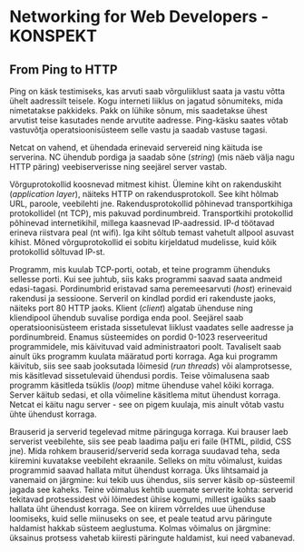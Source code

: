 # Networking for Web Developers   -   KONSPEKT

## From Ping to HTTP

Ping on käsk testimiseks, kas arvuti saab võrguliiklust saata ja vastu võtta ühelt aadressilt teisele. Kogu interneti liiklus on jagatud sõnumiteks, mida nimetatakse pakkideks. Pakk on lühike sõnum, mis saadetakse ühest arvutist teise kasutades nende arvutite aadresse. Ping-käsku saates võtab vastuvõtja operatsioonisüsteem selle vastu ja saadab vastuse tagasi.

Netcat on vahend, et ühendada erinevaid servereid ning käituda ise serverina. NC ühendub pordiga ja saadab sõne (*string*)  (mis näeb välja nagu HTTP päring) veebiserverisse ning seejärel server vastab.

Võrguprotokollid koosnevad mitmest kihist. Ülemine kiht on rakenduskiht (*application layer*), näiteks HTTP on rakendusprotokoll. See kiht hõlmab URL, paroole, veebilehti jne. Rakendusprotokollid põhinevad transportkihiga protokollidel (nt TCP), mis pakuvad pordinumbreid. Transportkihi protokollid põhinevad internetikihil, millega kaasnevad IP-aadressid. IP-d töötavad erineva riistvara peal (nt wifi). Iga kiht sõltub temast vahetult allpool asuvast kihist. Mõned võrguprotokollid ei sobitu kirjeldatud mudelisse, kuid kõik protokollid sõltuvad IP-st.

Programm, mis kuulab TCP-porti, ootab, et teine programm ühenduks sellesse porti. Kui see juhtub, siis kaks programmi saavad saata andmeid edasi-tagasi. Pordinumbrid eristavad  sama peremeesarvuti (*host*) erinevaid rakendusi ja sessioone. Serveril on kindlad pordid eri rakenduste jaoks, näiteks port 80 HTTP jaoks. Klient (*client*) algatab ühenduse ning kliendipool ühendub suvalise pordiga enda pool. Seejärel saab operatsioonisüsteem eristada sissetulevat liiklust vaadates selle aadresse ja pordinumbreid. Enamus süsteemides on pordid 0-1023 reserveeritud programmidele, mis käivituvad vaid administraatori poolt. Tavaliselt saab ainult üks programm kuulata määratud porti korraga. Aga kui programm käivitub, siis see saab jooksutada lõimesid (*run threads*) või alamprotsesse, mis käsitlevad sissetulevaid ühendusi pordis. Teise võimalusena saab programm käsitleda tsüklis (*loop*) mitme ühenduse vahel kõiki korraga. Server käitub sedasi, et olla võimeline käsitlema mitut ühendust korraga. Netcat ei käitu nagu server - see on pigem kuulaja, mis ainult võtab vastu ühte ühendust korraga.

Brauserid ja serverid tegelevad mitme päringuga korraga. Kui brauser laeb serverist veebilehte, siis see peab laadima palju eri faile (HTML, pildid, CSS jne). Mida rohkem brauserid/serverid seda korraga suudavad teha, seda kiiremini kuvatakse veebileht ekraanile. Selleks on mitu võimalust, kuidas programmid saavad hallata mitut ühendust korraga. Üks lihtsamaid ja vanemaid on järgmine: kui tekib uus ühendus, siis server käsib op-süsteemil jagada see kaheks. Teine võimalus kehtib uuemate serverite kohta: serverid tekitavad protsessidest või lõimedest ühise kogumi, millest igaüks saab hallata üht ühendust korraga. See on kiirem võrreldes uue ühenduse loomiseks, kuid selle miinuseks on see, et peale teatud arvu päringute haldamist hakkab süsteem aeglustuma. Kolmas võimalus on järgmine: üksainus protsess vahetab kiiresti päringute haldamist, kui need vabanevad.
